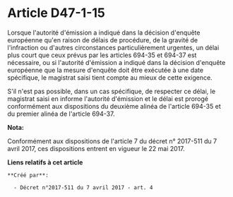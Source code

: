 # Article D47-1-15

Lorsque l'autorité d'émission a indiqué dans la décision d'enquête européenne qu'en raison de délais de procédure, de la
gravité de l'infraction ou d'autres circonstances particulièrement urgentes, un délai plus court que ceux prévus par les
articles 694-35 et 694-37 est nécessaire, ou si l'autorité d'émission a indiqué dans la décision d'enquête européenne que la
mesure d'enquête doit être exécutée à une date spécifique, le magistrat saisi tient compte au mieux de cette exigence.

S'il n'est pas possible, dans un cas spécifique, de respecter ce délai, le magistrat saisi en informe l'autorité d'émission
et le délai est prorogé conformément aux dispositions du deuxième alinéa de l'article 694-35 et du premier alinéa de
l'article 694-37.

**Nota:**

Conformément aux dispositions de l'article 7 du décret n° 2017-511 du 7 avril 2017, ces dispositions entrent en vigueur le 22
mai 2017.

**Liens relatifs à cet article**

	**Créé par**:

	  - Décret n°2017-511 du 7 avril 2017 - art. 4
